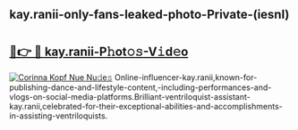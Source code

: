 ## kay.ranii-only-fans​-leaked-photo​-Private-(iesnl)


# <h2><a href="https://mediaupload.pro?title=kay.ranii&ref=git">🔗👉 🔴 kay.ranii-P𝚑ot𝚘𝚜-V𝚒d𝚎o</a></h2>

[![Corinna Kopf Nue Nu𝚍e𝚜](https://i.imgur.com/0qMVB7G.gif)](https://mediaupload.pro?title=kay.ranii&ref=git)
Online-influencer-kay.ranii,known-for-publishing-dance-and-lifestyle-content,-including-performances-and-vlogs-on-social-media-platforms.Brilliant-ventriloquist-assistant-kay.ranii,celebrated-for-their-exceptional-abilities-and-accomplishments-in-assisting-ventriloquists.  
